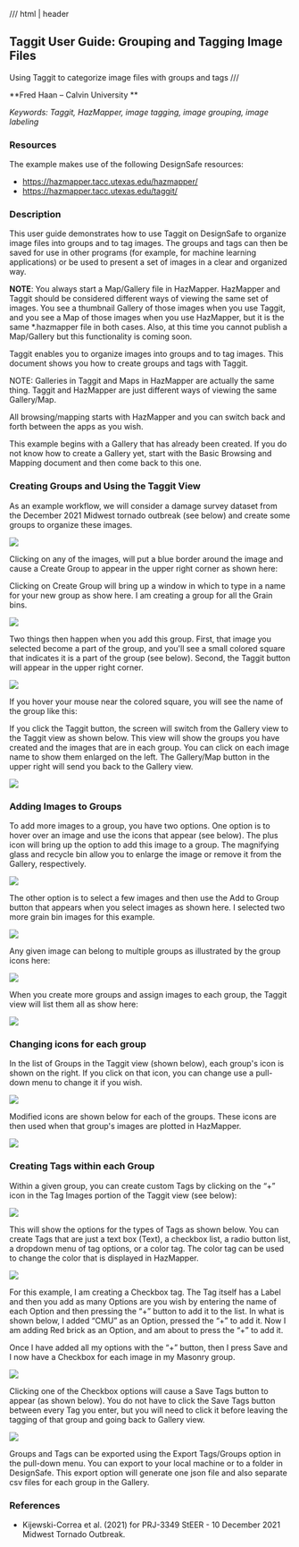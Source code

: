 /// html | header

## Taggit User Guide: Grouping and Tagging Image Files

Using Taggit to categorize image files with groups and tags
///


**Fred Haan – Calvin University **

_Keywords: Taggit, HazMapper, image tagging, image grouping, image labeling_


### Resources

The example makes use of the following DesignSafe resources:

* <https://hazmapper.tacc.utexas.edu/hazmapper/>
* <https://hazmapper.tacc.utexas.edu/taggit/>

### Description

This user guide demonstrates how to use Taggit on DesignSafe to organize image files into groups and to tag images. The groups and tags can then be saved for use in other programs (for example, for machine learning applications) or be used to present a set of images in a clear and organized way.

**NOTE**: You always start a Map/Gallery file in HazMapper. HazMapper and Taggit should be considered different ways of viewing the same set of images. You see a thumbnail Gallery of those images when you use Taggit, and you see a Map of those images when you use HazMapper, but it is the same *.hazmapper file in both cases. Also, at this time you cannot publish a Map/Gallery but this functionality is coming soon.


Taggit enables you to organize images into groups and to tag images. This document shows you how to create groups and tags with Taggit.

NOTE: Galleries in Taggit and Maps in HazMapper are actually the same thing. Taggit and HazMapper are just different ways of viewing the same Gallery/Map.

All browsing/mapping starts with HazMapper and you can switch back and forth between the apps as you wish.

This example begins with a Gallery that has already been created. If you do not know how to create a Gallery yet, start with the Basic Browsing and Mapping document and then come back to this one.

### Creating Groups and Using the Taggit View

As an example workflow, we will consider a damage survey dataset from the December 2021 Midwest tornado outbreak (see below) and create some groups to organize these images.

![](imgs/taggit-categorize-001.png)

Clicking on any of the images, will put a blue border around the image and cause a Create Group to appear in the upper right corner as shown here:

<!-- ![](imgs/taggit-categorize-004.png) -->

Clicking on Create Group will bring up a window in which to type in a name for your new group as show here. I am creating a group for all the Grain bins.

![](imgs/taggit-categorize-005.png)

Two things then happen when you add this group. First, that image you selected become a part of the group, and you'll see a small colored square that indicates it is a part of the group (see below). Second, the Taggit button will appear in the upper right corner.

![](imgs/taggit-categorize-007.png)

If you hover your mouse near the colored square, you will see the name of the group like this:

<!-- ![](imgs/taggit-categorize-008.png) -->

If you click the Taggit button, the screen will switch from the Gallery view to the Taggit view as shown below. This view will show the groups you have created and the images that are in each group. You can click on each image name to show them enlarged on the left. The Gallery/Map button in the upper right will send you back to the Gallery view.

![](imgs/taggit-categorize-009.png)

### Adding Images to Groups

To add more images to a group, you have two options. One option is to hover over an image and use the icons that appear (see below). The plus icon will bring up the option to add this image to a group. The magnifying glass and recycle bin allow you to enlarge the image or remove it from the Gallery, respectively.

![](imgs/taggit-categorize-010.png)

The other option is to select a few images and then use the Add to Group button that appears when you select images as shown here. I selected two more grain bin images for this example.

![](imgs/taggit-categorize-011.png)

Any given image can belong to multiple groups as illustrated by the group icons here:

![](imgs/taggit-categorize-012.png)

When you create more groups and assign images to each group, the Taggit view will list them all as show here:

![](imgs/taggit-categorize-013.png)

### Changing icons for each group

In the list of Groups in the Taggit view (shown below), each group's icon is shown on the right. If you click on that icon, you can change use a pull-down menu to change it if you wish.

![](imgs/taggit-categorize-015.png)

Modified icons are shown below for each of the groups. These icons are then used when that group's images are plotted in HazMapper.

![](imgs/taggit-categorize-016.png)

### Creating Tags within each Group

Within a given group, you can create custom Tags by clicking on the “+” icon in the Tag Images portion of the Taggit view (see below):

![](imgs/taggit-categorize-017.png)

This will show the options for the types of Tags as shown below. You can create Tags that are just a text box (Text), a checkbox list, a radio button list, a dropdown menu of tag options, or a color tag. The color tag can be used to change the color that is displayed in HazMapper.

![](imgs/taggit-categorize-018.png)

For this example, I am creating a Checkbox tag. The Tag itself has a Label and then you add as many Options are you wish by entering the name of each Option and then pressing the “+” button to add it to the list.  In what is shown below, I added “CMU” as an Option, pressed the “+” to add it.  Now I am adding Red brick as an Option, and am about to press the “+” to add it.

Once I have added all my options with the “+” button, then I press Save and I now have a Checkbox for each image in my Masonry group.

![](imgs/taggit-categorize-020.png)

Clicking one of the Checkbox options will cause a Save Tags button to appear (as shown below). You do not have to click the Save Tags button between every Tag you enter, but you will need to click it before leaving the tagging of that group and going back to Gallery view.

![](imgs/taggit-categorize-023.png)

Groups and Tags can be exported using the Export Tags/Groups option in the pull-down menu. You can export to your local machine or to a folder in DesignSafe. This export option will generate one json file and also separate csv files for each group in the Gallery.


### References

* Kijewski-Correa et al. (2021) for PRJ-3349 StEER - 10 December 2021 Midwest Tornado Outbreak.
